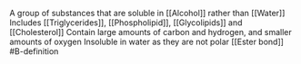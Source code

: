 A group of substances that are soluble in [[Alcohol]] rather than [[Water]] 
Includes [[Triglycerides]], [[Phospholipid]], [[Glycolipids]] and [[Cholesterol]]
Contain large amounts of carbon and hydrogen, and smaller amounts of oxygen
Insoluble in water as they are not polar
[[Ester bond]]
#B-definition 
